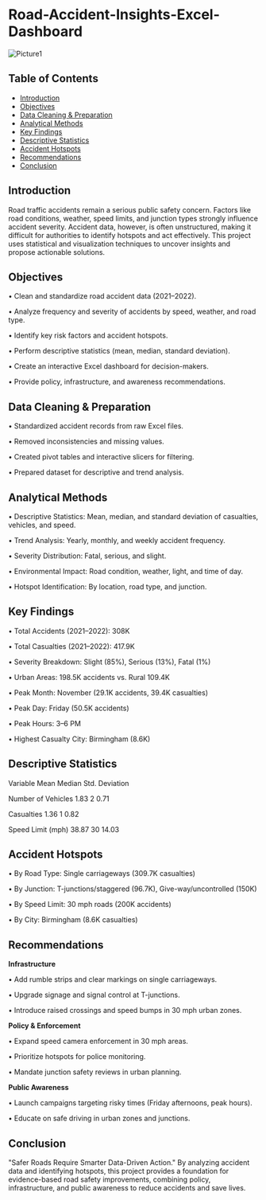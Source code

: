 # Road-Accident-Insights-Excel-Dashboard

![Picture1](https://github.com/user-attachments/assets/88d4ebfe-1f43-4d0f-88f8-a83f7a51b0f0)




## Table of Contents
- 	[Introduction](#Introduction)
- 	[Objectives](#Objectives)
- 	[Data Cleaning & Preparation](#Data-Cleaning-&-Preparation)
- 	[Analytical Methods](#Analytical-Methods)
- 	[Key Findings](#Key-Findings)
- 	[Descriptive Statistics](#Descriptive-Statistics)
- 	[Accident Hotspots](#Accident-Hotspots)
- 	[Recommendations](#Recommendations)
- 	[Conclusion](#Conclusion)
  
## Introduction
Road traffic accidents remain a serious public safety concern. Factors like road conditions, weather, speed limits, and junction types strongly influence accident severity. Accident data, however, is often unstructured, making it difficult for authorities to identify hotspots and act effectively.
This project uses statistical and visualization techniques to uncover insights and propose actionable solutions.
## Objectives
•	Clean and standardize road accident data (2021–2022).

•	Analyze frequency and severity of accidents by speed, weather, and road type.

•	Identify key risk factors and accident hotspots.

•	Perform descriptive statistics (mean, median, standard deviation).

•	Create an interactive Excel dashboard for decision-makers.

•	Provide policy, infrastructure, and awareness recommendations.

## Data Cleaning & Preparation
•	Standardized accident records from raw Excel files.

•	Removed inconsistencies and missing values.

•	Created pivot tables and interactive slicers for filtering.

•	Prepared dataset for descriptive and trend analysis.

## Analytical Methods
•	Descriptive Statistics: Mean, median, and standard deviation of casualties, vehicles, and speed.

•	Trend Analysis: Yearly, monthly, and weekly accident frequency.

•	Severity Distribution: Fatal, serious, and slight.

•	Environmental Impact: Road condition, weather, light, and time of day.

•	Hotspot Identification: By location, road type, and junction.

## Key Findings
•	Total Accidents (2021–2022): 308K

•	Total Casualties (2021–2022): 417.9K

•	Severity Breakdown: Slight (85%), Serious (13%), Fatal (1%)

•	Urban Areas: 198.5K accidents vs. Rural 109.4K

•	Peak Month: November (29.1K accidents, 39.4K casualties)

•	Peak Day: Friday (50.5K accidents)

•	Peak Hours: 3–6 PM

•	Highest Casualty City: Birmingham (8.6K)

## Descriptive Statistics
Variable	Mean	Median	Std. Deviation

Number of Vehicles	1.83	2	0.71

Casualties	1.36	1	0.82

Speed Limit (mph)	38.87	30	14.03

## Accident Hotspots
•	By Road Type: Single carriageways (309.7K casualties)

•	By Junction: T-junctions/staggered (96.7K), Give-way/uncontrolled (150K)

•	By Speed Limit: 30 mph roads (200K accidents)

•	By City: Birmingham (8.6K casualties)

## Recommendations
**Infrastructure**

•	Add rumble strips and clear markings on single carriageways.

•	Upgrade signage and signal control at T-junctions.

•	Introduce raised crossings and speed bumps in 30 mph urban zones.

**Policy & Enforcement**

•	Expand speed camera enforcement in 30 mph areas.

•	Prioritize hotspots for police monitoring.

•	Mandate junction safety reviews in urban planning.

**Public Awareness**

•	Launch campaigns targeting risky times (Friday afternoons, peak hours).

•	Educate on safe driving in urban zones and junctions.

## Conclusion
"Safer Roads Require Smarter Data-Driven Action."
By analyzing accident data and identifying hotspots, this project provides a foundation for evidence-based road safety improvements, combining policy, infrastructure, and public awareness to reduce accidents and save lives.
